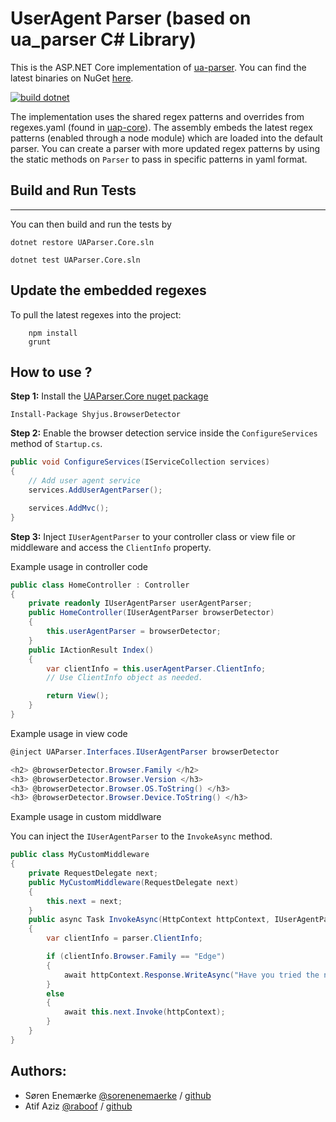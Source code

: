 UserAgent Parser (based on ua_parser C# Library)
======================

This is the ASP.NET Core implementation of [ua-parser](https://github.com/tobie/ua-parser). You can find the latest binaries on NuGet [here](https://www.nuget.org/packages/UAParser/).

[![build dotnet](https://github.com/w8tcha/uap-csharp/actions/workflows/build.yml/badge.svg)](https://github.com/w8tcha/uap-csharp/actions/workflows/build.yml)

The implementation uses the shared regex patterns and overrides from regexes.yaml (found in [uap-core](https://github.com/ua-parser/uap-core)). The assembly embeds the latest regex patterns (enabled through a node module) which are loaded into the default parser. You can create a parser with more updated regex patterns by using the static methods on `Parser` to pass in specific patterns in yaml format.

## Build and Run Tests
------
You can then build and run the tests by

````
dotnet restore UAParser.Core.sln

dotnet test UAParser.Core.sln
````

Update the embedded regexes
------
To pull the latest regexes into the project:

````
    npm install
	grunt
````

## How to use ?

**Step 1:**
Install the [UAParser.Core nuget package](https://www.nuget.org/packages/UAParser.Core/)


````
Install-Package Shyjus.BrowserDetector
````

**Step 2:** Enable the browser detection service inside the `ConfigureServices` method of `Startup.cs`.

```c#
public void ConfigureServices(IServiceCollection services)
{
    // Add user agent service
    services.AddUserAgentParser();

    services.AddMvc();
}
```

**Step 3:** Inject `IUserAgentParser` to your controller class or view file or middleware and access the `ClientInfo` property.

Example usage in controller code

```c#
public class HomeController : Controller
{
    private readonly IUserAgentParser userAgentParser;
    public HomeController(IUserAgentParser browserDetector)
    {
        this.userAgentParser = browserDetector;
    }
    public IActionResult Index()
    {
        var clientInfo = this.userAgentParser.ClientInfo;
        // Use ClientInfo object as needed.

        return View();
    }
}
```

Example usage in view code

```c#
@inject UAParser.Interfaces.IUserAgentParser browserDetector

<h2> @browserDetector.Browser.Family </h2>
<h3> @browserDetector.Browser.Version </h3>
<h3> @browserDetector.Browser.OS.ToString() </h3>
<h3> @browserDetector.Browser.Device.ToString() </h3>

```

Example usage in custom middlware

You can inject the `IUserAgentParser` to the `InvokeAsync` method.

```c#
public class MyCustomMiddleware
{
    private RequestDelegate next;
    public MyCustomMiddleware(RequestDelegate next)
    {
        this.next = next;
    }
    public async Task InvokeAsync(HttpContext httpContext, IUserAgentParser parser)
    {
        var clientInfo = parser.ClientInfo;

        if (clientInfo.Browser.Family == "Edge")
        {
            await httpContext.Response.WriteAsync("Have you tried the new chromuim based edge ?");
        }
        else
        {
            await this.next.Invoke(httpContext);
        }
    }
}
```

Authors:
-------

  * Søren Enemærke [@sorenenemaerke](https://twitter.com/sorenenemaerke) / [github](https://github.com/enemaerke)
  * Atif Aziz [@raboof](https://twitter.com/raboof) / [github](https://github.com/atifaziz)
